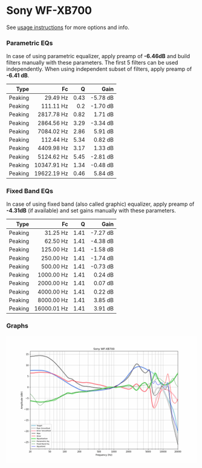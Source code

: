 # Sony WF-XB700
See [usage instructions](https://github.com/jaakkopasanen/AutoEq#usage) for more options and info.

### Parametric EQs
In case of using parametric equalizer, apply preamp of **-6.46dB** and build filters manually
with these parameters. The first 5 filters can be used independently.
When using independent subset of filters, apply preamp of **-6.41 dB**.

| Type    | Fc          |    Q | Gain     |
|--------:|------------:|-----:|---------:|
| Peaking | 29.49 Hz    | 0.43 | -5.78 dB |
| Peaking | 111.11 Hz   | 0.2  | -1.70 dB |
| Peaking | 2817.78 Hz  | 0.82 | 1.71 dB  |
| Peaking | 2864.56 Hz  | 3.29 | -3.34 dB |
| Peaking | 7084.02 Hz  | 2.86 | 5.91 dB  |
| Peaking | 112.44 Hz   | 5.34 | 0.82 dB  |
| Peaking | 4409.98 Hz  | 3.17 | 1.33 dB  |
| Peaking | 5124.62 Hz  | 5.45 | -2.81 dB |
| Peaking | 10347.91 Hz | 1.34 | -0.48 dB |
| Peaking | 19622.19 Hz | 0.46 | 5.84 dB  |

### Fixed Band EQs
In case of using fixed band (also called graphic) equalizer, apply preamp of **-4.31dB**
(if available) and set gains manually with these parameters.

| Type    | Fc          |    Q | Gain     |
|--------:|------------:|-----:|---------:|
| Peaking | 31.25 Hz    | 1.41 | -7.27 dB |
| Peaking | 62.50 Hz    | 1.41 | -4.38 dB |
| Peaking | 125.00 Hz   | 1.41 | -1.58 dB |
| Peaking | 250.00 Hz   | 1.41 | -1.74 dB |
| Peaking | 500.00 Hz   | 1.41 | -0.73 dB |
| Peaking | 1000.00 Hz  | 1.41 | 0.24 dB  |
| Peaking | 2000.00 Hz  | 1.41 | 0.07 dB  |
| Peaking | 4000.00 Hz  | 1.41 | 0.22 dB  |
| Peaking | 8000.00 Hz  | 1.41 | 3.85 dB  |
| Peaking | 16000.01 Hz | 1.41 | 3.91 dB  |

### Graphs
![](./Sony%20WF-XB700.png)